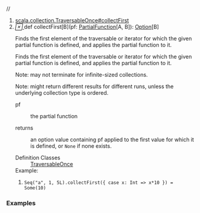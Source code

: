 //
<ol>
<li><a href="https://www.scala-lang.org/api/2.12.3/scala/collection/mutable/ArrayBuffer.html#collectFirst[B](pf:PartialFunction[A,B]):Option[B]">scala.collection.TraversableOnce#collectFirst</a></li>
<li name="scala.collection.TraversableOnce#collectFirst" visbl="pub" class="indented0 " data-isabs="false" fullcomment="yes" group="Ungrouped"> <a id="collectFirst[B](pf:PartialFunction[A,B]):Option[B]"></a><a id="collectFirst[B](PartialFunction[A,B]):Option[B]"></a> <span class="permalink"> <a href="../../../scala/collection/mutable/ArrayBuffer.html#collectFirst[B](pf:PartialFunction[A,B]):Option[B]" title="Permalink"> <i class="material-icons"></i> </a> </span> <span class="modifier_kind"> <span class="modifier"></span> <span class="kind">def</span> </span> <span class="symbol"> <span class="name">collectFirst</span><span class="tparams">[<span name="B">B</span>]</span><span class="params">(<span name="pf">pf: <a href="../../PartialFunction.html" class="extype" name="scala.PartialFunction">PartialFunction</a>[<span class="extype" name="scala.collection.mutable.ArrayBuffer.A">A</span>, <span class="extype" name="scala.collection.TraversableOnce.collectFirst.B">B</span>]</span>)</span><span class="result">: <a href="../../Option.html" class="extype" name="scala.Option">Option</a>[<span class="extype" name="scala.collection.TraversableOnce.collectFirst.B">B</span>]</span> </span> <p class="shortcomment cmt">Finds the first element of the traversable or iterator for which the given partial function is defined, and applies the partial function to it.</p>
 <div class="fullcomment">
  <div class="comment cmt">
   <p>Finds the first element of the traversable or iterator for which the given partial function is defined, and applies the partial function to it.</p>
   <p> Note: may not terminate for infinite-sized collections.</p>
   <p> Note: might return different results for different runs, unless the underlying collection type is ordered. </p>
  </div>
  <dl class="paramcmts block">
   <dt class="param">
    pf
   </dt>
   <dd class="cmt">
    <p>the partial function</p>
   </dd>
   <dt>
    returns
   </dt>
   <dd class="cmt">
    <p>an option value containing pf applied to the first value for which it is defined, or <code>None</code> if none exists.</p>
   </dd>
  </dl>
  <dl class="attributes block"> 
   <dt>
    Definition Classes
   </dt>
   <dd>
    <a href="../TraversableOnce.html" class="extype" name="scala.collection.TraversableOnce">TraversableOnce</a>
   </dd>
   <div class="block">
    Example: 
    <ol>
     <li class="cmt"><p><code>Seq("a", 1, 5L).collectFirst({ case x: Int =&gt; x*10 }) = Some(10)</code></p></li>
    </ol> 
   </div>
  </dl>
 </div> </li>
        </ol>


### Examples



